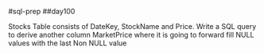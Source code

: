 #sql-prep
##day100

Stocks Table consists of DateKey, StockName and Price.
Write a SQL query to derive another column MarketPrice where it is going to forward fill NULL values with the last Non NULL value